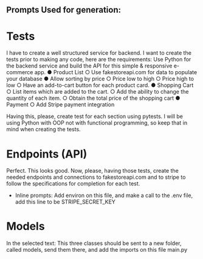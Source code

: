 ## Prompts Used for generation:
# Tests
I have to create a well structured service for backend. I want to create the tests prior to making any code, here are the requirements: Use Python for the backend service and build the API for this simple & responsive e-commerce app. ● Product List ○ Use fakestoreapi.com for data to populate your database ● Allow sorting by price ○ Price low to high ○ Price high to low ○ Have an add-to-cart button for each product card. ● Shopping Cart ○ List items which are added to the cart. ○ Add the ability to change the quantity of each item. ○ Obtain the total price of the shopping cart ● Payment ○ Add Stripe payment integration

Having this, please, create test for each section using pytests. I will be using Python with OOP not with functional programming, so keep that in mind when creating the tests.

# Endpoints (API)
Perfect. This looks good. Now, please, having those tests, create the needed endpoints and connections to fakestoreapi.com and to stripe to follow the specifications for completion for each test.

- Inline prompts:
Add environ on this file, and make a call to the .env file, add this line to be STRIPE_SECRET_KEY

# Models
In the selected text: This three classes should be sent to a new folder, called models, send them there, and add the imports on this file main.py